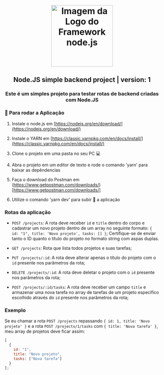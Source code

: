 <h1 align="center">
  <img alt="Imagem da Logo do Framework node.js" src="https://shippo-static.s3.amazonaws.com/img/programming/nodejs.svg" height="200" />
</h1>
<h2 align="center">Node.JS simple backend project | version: 1</h2>

<h3 align="center">Este é um simples projeto para testar rotas de backend criadas com Node.JS</h3>

### :ferris_wheel: Para rodar a Aplicação
  
1.  Instale o node.js em [https://nodejs.org/en/download/](https://nodejs.org/en/download/)

2.  Instale o YARN em [https://classic.yarnpkg.com/en/docs/install/](https://classic.yarnpkg.com/en/docs/install/)

3.  Clone o projeto em uma pasta no seu PC :computer:

4.  Abra o projeto em um editor de texto e rode o comando 'yarn' para baixar as depêndencias

5.  Faça o download do Postman em (https://www.getpostman.com/downloads/)[https://www.getpostman.com/downloads/]

6.  Utilize o comando 'yarn dev' para subir :rocket: a aplicação

### Rotas da aplicação

- `POST /projects`: A rota deve receber `id` e `title` dentro do corpo e cadastrar um novo projeto dentro de um array no seguinte formato: `{ id: "1", title: 'Novo projeto', tasks: [] }`; Certifique-se de enviar tanto o ID quanto o título do projeto no formato string com aspas duplas.

- `GET /projects`: Rota que lista todos projetos e suas tarefas;

- `PUT /projects/:id`: A rota deve alterar apenas o título do projeto com o `id` presente nos parâmetros da rota;

- `DELETE /projects/:id`: A rota deve deletar o projeto com o `id` presente nos parâmetros da rota;

- `POST /projects/:id/tasks`: A rota deve receber um campo `title` e armazenar uma nova tarefa no array de tarefas de um projeto específico escolhido através do `id` presente nos parâmetros da rota;

### Exemplo

Se eu chamar a rota `POST /projects` repassando `{ id: 1, title: 'Novo projeto' }` e a rota `POST /projects/1/tasks` com `{ title: 'Nova tarefa' }`, meu array de projetos deve ficar assim:

```js
[
  {
    id: "1",
    title: "Novo projeto",
    tasks: ["Nova tarefa"]
  }
];
```
